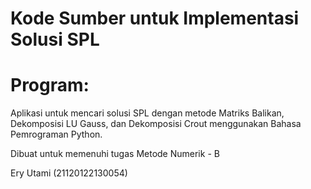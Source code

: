 # Kode Sumber untuk Implementasi Solusi SPL
# Program:
Aplikasi untuk mencari solusi SPL dengan metode Matriks Balikan, Dekomposisi LU Gauss, dan Dekomposisi Crout menggunakan Bahasa Pemrograman Python.

Dibuat untuk memenuhi tugas Metode Numerik - B

Ery Utami (21120122130054)
